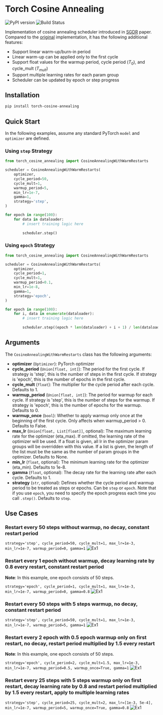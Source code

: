 # Torch Cosine Annealing
![PyPI version](https://img.shields.io/pypi/v/torch-cosine-annealing)
![Build Status](https://img.shields.io/github/actions/workflow/status/SteveImmanuel/torch-cosine-annealing/test-and-deploy.yml)

Implementation of cosine annealing scheduler introduced in [SGDR](https://arxiv.org/abs/1608.03983) paper. Compared to the [original](https://pytorch.org/docs/stable/generated/torch.optim.lr_scheduler.CosineAnnealingWarmRestarts.html) implementation, it has the following additional features:
- Support linear warm-up/burn-in period
- Linear warm-up can be applied only to the first cycle
- Support float values for the warmup period, cycle period ($T_0$), and cycle_mult ($T_{mult}$)
- Support multiple learning rates for each param group
- Scheduler can be updated by epoch or step progress

## Installation
```bash
pip install torch-cosine-annealing
```

## Quick Start
In the following examples, assume any standard PyTorch `model` and `optimizer` are defined.
### Using `step` Strategy
```python
from torch_cosine_annealing import CosineAnnealingWithWarmRestarts

scheduler = CosineAnnealingWithWarmRestarts(
    optimizer, 
    cycle_period=50, 
    cycle_mult=1, 
    warmup_period=5, 
    min_lr=1e-7, 
    gamma=1, 
    strategy='step',
)

for epoch in range(100):
    for data in dataloader:
        # insert training logic here
        
        scheduler.step()
```
### Using `epoch` Strategy
```python
from torch_cosine_annealing import CosineAnnealingWithWarmRestarts

scheduler = CosineAnnealingWithWarmRestarts(
    optimizer, 
    cycle_period=1, 
    cycle_mult=1, 
    warmup_period=0.1, 
    min_lr=1e-8, 
    gamma=1, 
    strategy='epoch',
)

for epoch in range(100):
    for i, data in enumerate(dataloader):
        # insert training logic here
        
        scheduler.step((epoch * len(dataloader) + i + 1) / len(dataloader))
```

## Arguments
The `CosineAnnealingWithWarmRestarts` class has the following arguments:
- **optimizer** (`Optimizer`): PyTorch optimizer
- **cycle_period** (`Union[float, int]`): The period for the first cycle. If strategy is 'step', this is the number of steps in the first cycle. If strategy is 'epoch', this is the number of epochs in the first cycle.
- **cycle_mult** (`float`): The multiplier for the cycle period after each cycle. Defaults to 1.
- **warmup_period** (`Union[float, int]`): The period for warmup for each cycle. If strategy is 'step', this is the number of steps for the warmup. If strategy is 'epoch', this is the number of epochs for the warmup. Defaults to 0.
- **warmup_once** (`bool`): Whether to apply warmup only once at the beginning of the first cycle. Only affects when warmup_period > 0. Defaults to False.
- **max_lr** (`Union[float, List[float]]`, optional): The maximum learning rate for the optimizer (eta_max). If omitted, the learning rate of the optimizer will be used. If a float is given, all lr in the optimizer param groups will be overridden with this value. If a list is given, the length of the list must be the same as the number of param groups in the optimizer. Defaults to None.
- **min_lr** (`float`, optional): The minimum learning rate for the optimizer (eta_min). Defaults to 1e-8.
- **gamma** (`float`, optional): The decay rate for the learning rate after each cycle. Defaults to 1.
- **strategy** (`str`, optional): Defines whether the cycle period and warmup period to be treated as steps or epochs. Can be `step` or `epoch`. Note that if you use `epoch`, you need to specify the epoch progress each time you call `.step()`. Defaults to `step`.

## Use Cases
### Restart every 50 steps without warmup, no decay, constant restart period
```strategy='step', cycle_period=50, cycle_mult=1, max_lr=1e-3, min_lr=1e-7, warmup_period=0, gamma=1```
![Ex1](static/ex1.png)
### Restart every 1 epoch without warmup, decay learning rate by 0.8 every restart, constant restart period
**Note**: In this example, one epoch consists of 50 steps.

```strategy='epoch', cycle_period=1, cycle_mult=1, max_lr=1e-3, min_lr=1e-7, warmup_period=0, gamma=0.8```
![Ex1](static/ex2.png)
### Restart every 50 steps with 5 steps warmup, no decay, constant restart period
```strategy='step', cycle_period=50, cycle_mult=1, max_lr=1e-3, min_lr=1e-7, warmup_period=5, gamma=1```
![Ex1](static/ex3.png)
### Restart every 2 epoch with 0.5 epoch warmup only on first restart, no decay, restart period multiplied by 1.5 every restart
**Note**: In this example, one epoch consists of 50 steps.

```strategy='epoch', cycle_period=2, cycle_mult=1.5, max_lr=1e-3, min_lr=1e-7, warmup_period=0.5, warmup_once=True, gamma=1```
![Ex1](static/ex4.png)

### Restart every 25 steps with 5 steps warmup only on first restart, decay learning rate by 0.8 and restart period multiplied by 1.5 every restart, apply to multiple learning rates
```strategy='step', cycle_period=25, cycle_mult=2, max_lr=[1e-3, 5e-4], min_lr=1e-7, warmup_period=5, warmup_once=True, gamma=0.8```
![Ex1](static/ex5.png)
